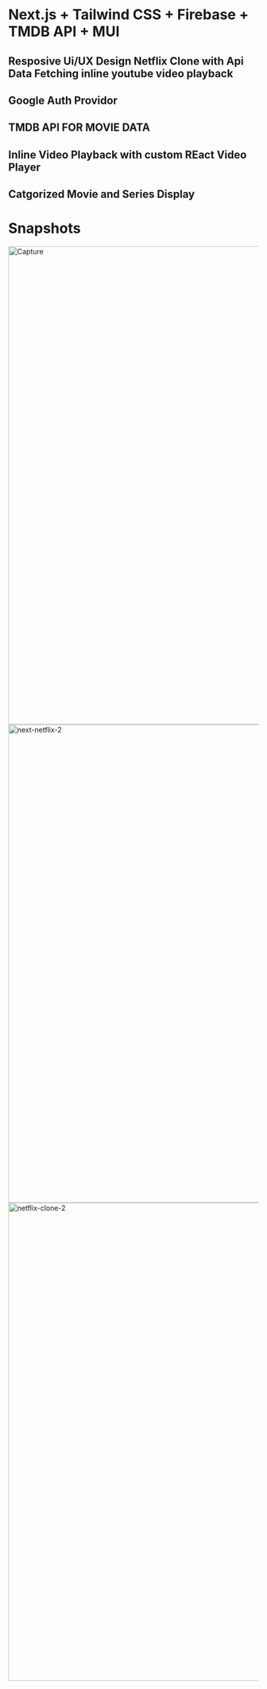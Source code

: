 # Next.js + Tailwind CSS + Firebase + TMDB API + MUI
## Resposive Ui/UX Design Netflix Clone with Api Data Fetching inline youtube video playback 

## Google Auth Providor
## TMDB API FOR MOVIE DATA
## Inline Video Playback with custom REact Video Player
## Catgorized Movie and Series Display

# Snapshots

<img width="960" alt="Capture" src="https://user-images.githubusercontent.com/79567044/171095786-66b77154-4333-46fd-bd0b-460e955b6ffb.PNG">
<img width="960" alt="next-netflix-2" src="https://user-images.githubusercontent.com/79567044/171095686-f5bbec65-78be-4662-8e35-244dbed35d57.png">
<img width="960" alt="netflix-clone-2" src="https://user-images.githubusercontent.com/79567044/171095692-69cdc5f7-356b-4e6a-b3a4-106f23cf7779.png">
